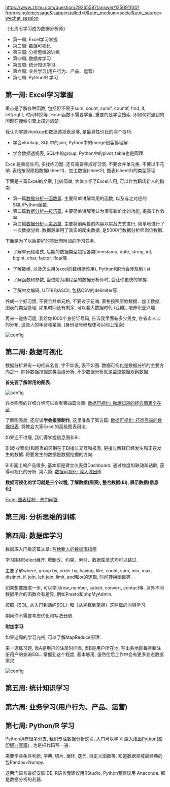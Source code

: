 https://www.zhihu.com/question/29265587/answer/125091104?from=singlemessage&isappinstalled=0&utm_medium=social&utm_source=wechat_session

《七周七学习成为数据分析师》

- 第一周: Excel学习掌握
- 第二周: 数据可视化
- 第三周: 分析思维的训练
- 第四周: 数据库学习
- 第五周: 统计知识学习
- 第六周: 业务学习(用户行为、产品、运营)
- 第七周: Python/R 学习

## 第一周: Excel学习掌握

重点是了解各种函数, 包括但不限于sum, count, sumif, countif, find, if, left/right, 时间转换等. Excel函数不需要学全, 重要的是学会搜索. 即如何将遇到的问题在搜索引擎上描述清楚. 

我认为掌握vlookup和数据透视表足够, 是最具性价比的两个技巧. 

- 学会vlookup, SQL中的join, Python中的merge很容易理解. 

- 学会数据透视表, SQL中的group, Python中的pivot\_table也是同理. 

Excel是熟能生巧, 多找练习题. 还有需要养成好习惯, 不要合并单元格, 不要过于花哨. 表格按照原始数据(sheet1)、加工数据(sheet2), 图表(sheet3)的类型管理. 

下面是三篇Excel的文章, 比较简单, 大体介绍了Excel应用, 可以作为职场新人的指南. 

- 第一篇[数据分析—函数篇](https://zhuanlan.zhihu.com/p/23345231). 主要简单讲解常用的函数, 以及与之对应的SQL/Python函数. 
- 第二篇[数据分析—技巧篇](https://zhuanlan.zhihu.com/p/23618955). 主要简单讲解我认为很有新价比的功能, 提高工作效率. 
- 第三篇[数据分析—实战篇](https://zhuanlan.zhihu.com/p/24084300). 主要将前两篇的内容以实战方式进行, 简单地进行了一次数据分析. 数据源采用了真实的爬虫数据, 是5000行数据分析师岗位数据. 

下面是为了以后更好的基础而附加的学习任务. 

- 了解单元格格式, 后期的数据类型包括各类timestamp, date, string, int, bigint, char, factor, float等. 

- 了解数组, 以及怎么用(excel的数组挺难用), Python和R也会涉及到 list. 

- 了解函数和参数, 当进阶为编程型的数据分析师时, 会让你更快的掌握. 

- 了解中文编码, UTF8和ASCII, 包括CSV的delimiter等. 

养成一个好习惯, 不要合并单元格, 不要过于花哨. 表格按照原始数据、加工数据, 图表的类型管理. 如果时间还有剩余, 可以看大数据时代 (豆瓣), 培养职业兴趣. 

再来一道练习题, 我给你1000个身份证号码, 告诉我里面有多少男女, 各省市人口的分布, 这些人的年龄和星座. (身份证号码规律可以网上搜索)

![config](images/1.jpg)

## 第二周: 数据可视化

数据分析界有一句经典名言, 字不如表, 表不如图. 数据可视化是数据分析的主要方向之一. 除掉数据挖掘这类高级分析, 不少数据分析就是监控数据观察数据. 

**首先要了解常用的图表**: 

![config](images/2.jpg)

各类图表的详细介绍可以查看第四篇文章: [数据可视化: 你想知道的经典图表全在这](https://zhuanlan.zhihu.com/p/24168144)

了解图表后, 还应该**学会报表制作**, 这里准备了第五篇: [数据可视化: 打造高端的数据报表](https://zhuanlan.zhihu.com/p/24409555). 将教会大家Excel的高级图表用法. 

如果还不过瘾, 我们得掌握信息图和BI. 

BI(商业智能)和图表的区别在于BI擅长交互和报表, 更擅长解释已经发生和正在发生的数据. 将要发生的数据是数据挖掘的方向. 

BI市面上的产品很多, 基本都是建立仪表盘Dashboard, 通过维度的联动和钻取, 获得可视化的分析. 第六篇: [数据可视化: 深入浅出BI](https://zhuanlan.zhihu.com/p/24573880) 

**数据可视化的学习就是三个过程, 了解数据(图表), 整合数据(BI), 展示数据(信息化)**. 

[Excel 图表绘制 - 热门问答](https://www.zhihu.com/topic/19792123/hot)

## 第三周: 分析思维的训练

## 第四周: 数据库学习

数据库入门看这篇文章: [写给新人的数据库指南](https://zhuanlan.zhihu.com/p/25120684)

学习围绕Select展开. 增删改、约束、索引、数据库范式均可以跳过. 

主要了解where, group by, order by, having, like, count, sum, min, max, distinct, if, join, left join, limit, and和or的逻辑, 时间转换函数等. 

如果想要跟进一步, 可以学习row_number, substr, convert, contact等. 另外不同数据平台的函数会有差异, 例如Presto和phpMyAdmin. 

按照《[SQL, 从入门到熟练SQL](https://zhuanlan.zhihu.com/p/25203710)》和《[从熟练到掌握](https://zhuanlan.zhihu.com/p/25435517)》这两篇的内容学习. 

期间你不需要考虑优化和写法丑陋. 

**附加学习**: 

如果这周的学习充裕, 可以了解MapReduce原理. 

来一道练习题, 表A是用户的注册时间表, 表B是用户所在地, 写出各地区每月新注册用户的查询SQL. 掌握到这个程度, 基本够用, 虽然往后工作中会有更多变态数据需求. 

![config](images/3.jpg)

## 第五周: 统计知识学习

## 第六周: 业务学习(用户行为、产品、运营)

## 第七周: Python/R 学习

Python拥有很多分支, 我们专注数据分析这块, 入门可以学习 [深入浅出Python(影印版) (豆瓣)](https://link.zhihu.com/?target=https%3A//book.douban.com/subject/6892016/) . 也是把代码写一遍. 

需要学会条件判断, 字典, 切片, 循环, 迭代, 自定义函数等. 知道数据领域最经典的包Pandas+Numpy. 

这两门语言最好安装IDE, R语言我建议用RStudio, Python我建议用 Anaconda. 都是数据分析的利器. 